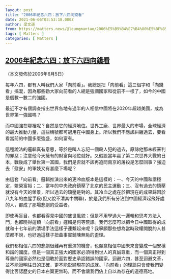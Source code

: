 ```yaml
---
layout: post
title: "2006年紀念六四：放下六四向錢看"
date: 2021-06-06T03:53:18.000Z
author: 梁文道
from: https://matters.news/@leungmantao/2006%E5%B9%B4%E7%B4%80%E5%BF%B5%E5%85%AD%E5%9B%9B-%E6%94%BE%E4%B8%8B%E5%85%AD%E5%9B%9B%E5%90%91%E9%8C%A2%E7%9C%8B-bafyreifnpatttl2hwkuojuncatlrxer3vpj32lgcyyc34l3dvvdkxlqipm
tags: [ Matters ]
categories: [ Matters ]
---
```

<!--1622951598000-->
[2006年紀念六四：放下六四向錢看](https://matters.news/@leungmantao/2006%E5%B9%B4%E7%B4%80%E5%BF%B5%E5%85%AD%E5%9B%9B-%E6%94%BE%E4%B8%8B%E5%85%AD%E5%9B%9B%E5%90%91%E9%8C%A2%E7%9C%8B-bafyreifnpatttl2hwkuojuncatlrxer3vpj32lgcyyc34l3dvvdkxlqipm)
------

<div>
<p>（本文發佈於2006年6月5日）</p><p>每年六四，都有人叫我們大家「向前看」。我總是把「向前看」這三個字和「向錢看」搞混，因為那些勸大家向前看的人總是強調國家和從前不一樣了，如今的中國是個數一數二的強國。</p><p>最近不才有個調查指出世界各地有過半的人相信中國將在2020年超越美國，成為世界第一強國嗎？</p><p>而中國強在哪裡呢？自然是它的經濟地位。世界工廠、世界最大的巿場，全球經濟的最大推動力量，這些稱號都可冠用在中國身上。所以我們不應該糾纏過去，要看看當前的中國多麼強盛，如何富有。</p><p>這種說法的邏輯真有意思，等於是叫人忘記一個殺人犯的過去，原諒他那未經審判的罪惡；注意他今天擁有的財富與地位就好。又假設當年贏了第二次世界大戰的日本，戰後成了舉世第一富國，我們是否就不該再追問南京的屠殺是怎麼回事？強迫去「慰安」的軍妓又有甚麼下場呢？</p><p>由這套「向前看」邏輯推演出來的更冷血版本是這樣的：一、今天的中國和諧穩定，繁榮富裕；二、當年的中央政府鎮壓了北京的民主運動；三、沒有過去的鎮壓就沒有今天的榮景，所以過去的鎮壓是對的。其冷血之處在於把現在的成果歸因於八九年的血腥手段(但又說不清其中關聯)，於是我們所有分沾到中國經濟起飛好處的人，都成了那場悲劇的受益者。</p><p>即使再盲目，也都看得見中國的盛世風貌；但是不用學過大一邏輯和思考方法入門，也都曉得這類「向前看」邏輯是何等荒謬。我們怎麼可以把今日中國取得的成就和十七年前的清場手法這樣子連繫起來呢？我寧願那些想為當時政權開脫的人甚麼都不說，也好過這樣子扭曲事實鋪陳無恥的歪理。</p><p>我們都相信六四的悲劇很難再有重演的機會，也願意相信中國未來會變成一個安穩和諧的國度。但是一個真正強大的國家必須得到世人的真誠尊重，而一個真正得到尊重的國家必然也是個敢於面對歷史承認錯誤的國家。迴避六四，甚至迴避文革，並不能證明往日的正確，更不能彰顯現在的成就。「向前看」的理論只會使我們變得比否認歷史的日本右翼更無恥，而不會讓我們佔上自以為存在的道德高地。</p>
</div>
